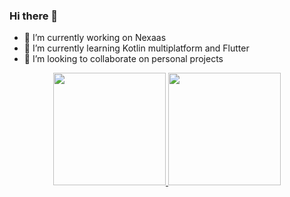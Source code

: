 ### Hi there 👋

- 🔭 I’m currently working on Nexaas
- 🌱 I’m currently learning Kotlin multiplatform and Flutter
- 👯 I’m looking to collaborate on personal projects

<div align="center">
  <a href="https://www.linkedin.com/in/joaoovfreitas/">
  <img height="180em" src="https://github-readme-stats.vercel.app/api?username=joaooab&show_icons=true&theme=dark&include_all_commits=true&count_private=true"/>
  <img height="180em" src="https://github-readme-stats.vercel.app/api/top-langs/?username=joaooab&layout=compact&langs_count=7&theme=dark"/>
  </a>
</div>

